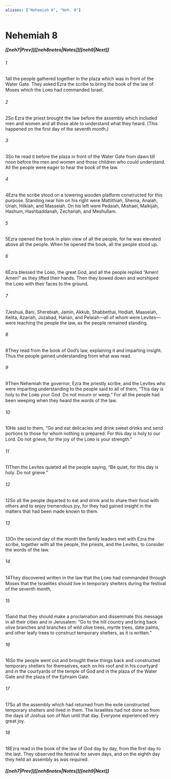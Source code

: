 ```yaml
---
aliases: ["Nehemiah 8", "Neh. 8"]
---
```

# Nehemiah 8
##### <span class=arrow-left></span>[[neh7|Prev]]<span class=navigation-separator></span>[[neh8notes|Notes]]<span class=navigation-separator></span>[[neh9|Next]]<span class=arrow-right></span>
###### 1
<span class=verse-first>1</span>all the people gathered together in the plaza which was in front of the Water Gate. They asked Ezra the scribe to bring the book of the law of Moses which the Lᴏʀᴅ had commanded Israel.
###### 2
<span class=verse-body>2</span>So Ezra the priest brought the law before the assembly which included men and women and all those able to understand what they heard. (This happened on the first day of the seventh month.)
###### 3
<span class=verse-body>3</span>So he read it before the plaza in front of the Water Gate from dawn till noon before the men and women and those children who could understand. All the people were eager to hear the book of the law.
###### 4
<span class=verse-body>4</span>Ezra the scribe stood on a towering wooden platform constructed for this purpose. Standing near him on his right were Mattithiah, Shema, Anaiah, Uriah, Hilkiah, and Masseiah. On his left were Pedaiah, Mishael, Malkijah, Hashum, Hashbaddanah, Zechariah, and Meshullam.
###### 5
<span class=verse-body>5</span>Ezra opened the book in plain view of all the people, for he was elevated above all the people. When he opened the book, all the people stood up.
###### 6
<span class=verse-body>6</span>Ezra blessed the Lᴏʀᴅ, the great God, and all the people replied “Amen! Amen!” as they lifted their hands. Then they bowed down and worshiped the Lᴏʀᴅ with their faces to the ground.
###### 7
<span class=verse-body>7</span>Jeshua, Bani, Sherebiah, Jamin, Akkub, Shabbethai, Hodiah, Maaseiah, Kelita, Azariah, Jozabad, Hanan, and Pelaiah—all of whom were Levites—were teaching the people the law, as the people remained standing.
###### 8
<span class=verse-body>8</span>They read from the book of God’s law, explaining it and imparting insight. Thus the people gained understanding from what was read.
<div class=paragraph-break></div>

###### 9
<span class=verse-first>9</span>Then Nehemiah the governor, Ezra the priestly scribe, and the Levites who were imparting understanding to the people said to all of them, “This day is holy to the Lᴏʀᴅ your God. Do not mourn or weep.” For all the people had been weeping when they heard the words of the law.
###### 10
<span class=verse-body>10</span>He said to them, “Go and eat delicacies and drink sweet drinks and send portions to those for whom nothing is prepared. For this day is holy to our Lord. Do not grieve, for the joy of the Lᴏʀᴅ is your strength.”
###### 11
<span class=verse-body>11</span>Then the Levites quieted all the people saying, “Be quiet, for this day is holy. Do not grieve.”
###### 12
<span class=verse-body>12</span>So all the people departed to eat and drink and to share their food with others and to enjoy tremendous joy, for they had gained insight in the matters that had been made known to them.
<div class=paragraph-break></div>

###### 13
<span class=verse-first>13</span>On the second day of the month the family leaders met with Ezra the scribe, together with all the people, the priests, and the Levites, to consider the words of the law.
###### 14
<span class=verse-body>14</span>They discovered written in the law that the Lᴏʀᴅ had commanded through Moses that the Israelites should live in temporary shelters during the festival of the seventh month,
###### 15
<span class=verse-body>15</span>and that they should make a proclamation and disseminate this message in all their cities and in Jerusalem: “Go to the hill country and bring back olive branches and branches of wild olive trees, myrtle trees, date palms, and other leafy trees to construct temporary shelters, as it is written.”
###### 16
<span class=verse-body>16</span>So the people went out and brought these things back and constructed temporary shelters for themselves, each on his roof and in his courtyard and in the courtyards of the temple of God and in the plaza of the Water Gate and the plaza of the Ephraim Gate.
###### 17
<span class=verse-body>17</span>So all the assembly which had returned from the exile constructed temporary shelters and lived in them. The Israelites had not done so from the days of Joshua son of Nun until that day. Everyone experienced very great joy.
###### 18
<span class=verse-body>18</span>Ezra read in the book of the law of God day by day, from the first day to the last. They observed the festival for seven days, and on the eighth day they held an assembly as was required.
##### <span class=arrow-left></span>[[neh7|Prev]]<span class=navigation-separator></span>[[neh8notes|Notes]]<span class=navigation-separator></span>[[neh9|Next]]<span class=arrow-right></span>